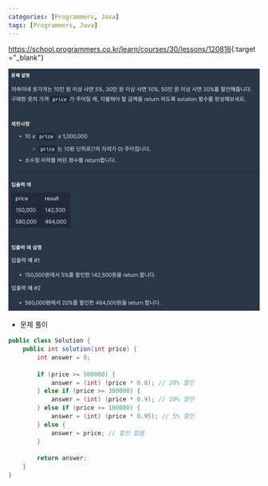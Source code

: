 ```yaml
---
categories: [Programmers, Java]
tags: [Programmers, Java] 
---
```


<https://school.programmers.co.kr/learn/courses/30/lessons/120818>{:target="_blank"}

![문제](/assets/img/programmers/java/%EC%98%B7%EA%B0%80%EA%B2%8C_%ED%95%A0%EC%9D%B8_%EB%B0%9B%EA%B8%B0.png)

- 문제 풀이

```java
public class Solution {
    public int solution(int price) {
        int answer = 0;

        if (price >= 500000) {
            answer = (int) (price * 0.8); // 20% 할인
        } else if (price >= 300000) {
            answer = (int) (price * 0.9); // 10% 할인
        } else if (price >= 100000) {
            answer = (int) (price * 0.95); // 5% 할인
        } else {
            answer = price; // 할인 없음
        }

        return answer;
    }
}
```